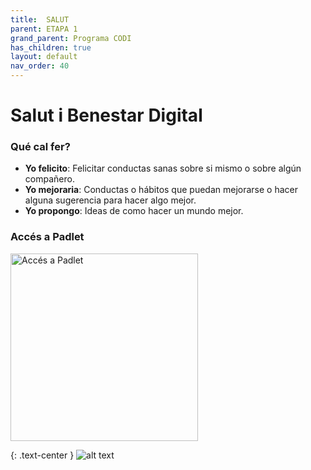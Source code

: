 ```yaml
---
title:  SALUT
parent: ETAPA 1
grand_parent: Programa CODI
has_children: true
layout: default
nav_order: 40
---
```



# Salut i Benestar Digital


### Qué cal fer?

- **Yo felicito**: Felicitar conductas sanas sobre si mismo o sobre algún compañero.
- **Yo mejoraria**: Conductas o hábitos que puedan mejorarse o hacer alguna sugerencia para hacer algo mejor.
- **Yo propongo**: Ideas de como hacer un mundo mejor.


### Accés a Padlet



<a href="https://padlet.com/mgomezc22/salud-y-bienestar-digital-nzau7h601m76ckkn" target="_blank">
  <img src="https://padlet.pics/template_images/new_home_banner.jpg" alt="Accés a Padlet" width="300"/>
</a>

{: .text-center }
![alt text](../imatges/paswd.png)



